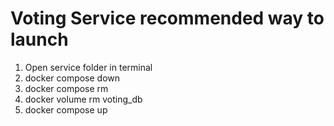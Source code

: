# Voting Service recommended way to launch

1. Open service folder in terminal
2. docker compose down
3. docker compose rm
4. docker volume rm voting_db
5. docker compose up
